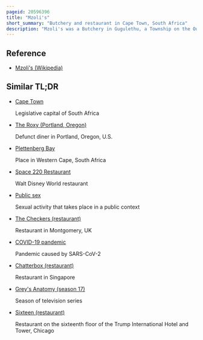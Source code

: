 ```yaml
---
pageid: 20596396
title: "Mzoli's"
short_summary: "Butchery and restaurant in Cape Town, South Africa"
description: "Mzoli's was a Butchery in Gugulethu, a Township on the Outskirts of Cape Town, South Africa. Since Mzoli's opened in early 2003 the Restaurant has become a popular Gathering Place for Cape Town Residents and a Tourist Attraction. Mzoli's Place has a Reputation for public Drunkenness and Disrespect towards the local Community amongst Gugulethu Residents. Mzoli's is named after the Founder and Owner, Mzoli Ngcawuzele. The Restaurant was closed for an indefinite Period in may 2021 partly due to the Impact of the covid-19 Pandemic."
---
```


## Reference

- [Mzoli's (Wikipedia)](https://en.wikipedia.org/?curid=20596396)

## Similar TL;DR

- [Cape Town](/tldr/en/cape-town)

  Legislative capital of South Africa

- [The Roxy (Portland, Oregon)](/tldr/en/the-roxy-portland-oregon)

  Defunct diner in Portland, Oregon, U.S.

- [Plettenberg Bay](/tldr/en/plettenberg-bay)

  Place in Western Cape, South Africa

- [Space 220 Restaurant](/tldr/en/space-220-restaurant)

  Walt Disney World restaurant

- [Public sex](/tldr/en/public-sex)

  Sexual activity that takes place in a public context

- [The Checkers (restaurant)](/tldr/en/the-checkers-restaurant)

  Restaurant in Montgomery, UK

- [COVID-19 pandemic](/tldr/en/covid-19-pandemic)

  Pandemic caused by SARS-CoV-2

- [Chatterbox (restaurant)](/tldr/en/chatterbox-restaurant)

  Restaurant in Singapore

- [Grey's Anatomy (season 17)](/tldr/en/greys-anatomy-season-17)

  Season of television series

- [Sixteen (restaurant)](/tldr/en/sixteen-restaurant)

  Restaurant on the sixteenth floor of the Trump International Hotel and Tower, Chicago
